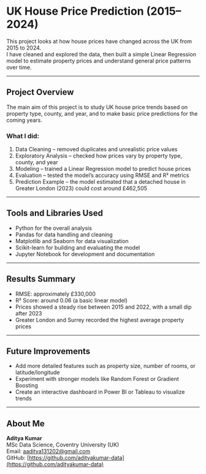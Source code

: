 # UK House Price Prediction (2015–2024)

This project looks at how house prices have changed across the UK from 2015 to 2024.  
I have cleaned and explored the data, then built a simple Linear Regression model to estimate property prices and understand general price patterns over time.

---

## Project Overview

The main aim of this project is to study UK house price trends based on property type, county, and year, and to make basic price predictions for the coming years.

### What I did:
1. Data Cleaning – removed duplicates and unrealistic price values  
2. Exploratory Analysis – checked how prices vary by property type, county, and year  
3. Modeling – trained a Linear Regression model to predict house prices  
4. Evaluation – tested the model’s accuracy using RMSE and R² metrics  
5. Prediction Example – the model estimated that a detached house in Greater London (2023) could cost around £462,505

---

## Tools and Libraries Used
- Python for the overall analysis  
- Pandas for data handling and cleaning  
- Matplotlib and Seaborn for data visualization  
- Scikit-learn for building and evaluating the model  
- Jupyter Notebook for development and documentation  

---

## Results Summary
- RMSE: approximately £330,000  
- R² Score: around 0.06 (a basic linear model)  
- Prices showed a steady rise between 2015 and 2022, with a small dip after 2023  
- Greater London and Surrey recorded the highest average property prices  

---

## Future Improvements
- Add more detailed features such as property size, number of rooms, or latitude/longitude  
- Experiment with stronger models like Random Forest or Gradient Boosting  
- Create an interactive dashboard in Power BI or Tableau to visualize trends  

---

## About Me
**Aditya Kumar**  
MSc Data Science, Coventry University (UK)  
Email: aaditya131202@gmail.com  
GitHub: [https://github.com/adityakumar-data](https://github.com/adityakumar-data)


